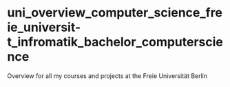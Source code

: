 # uni_overview_computer_science_freie_universit-t_infromatik_bachelor_computerscience
Overview for all my courses and projects at the Freie Universität Berlin
